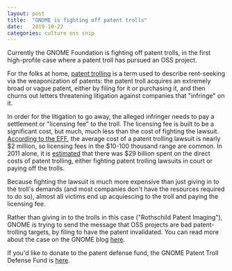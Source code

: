 ```yaml
---
layout: post
title:  "GNOME is fighting off patent trolls"
date:   2019-10-22
categories: culture oss snip
---
```


Currently the GNOME Foundation is fighting off patent trolls, in the first high-profile case where a patent troll has pursued an OSS project.

For the folks at home, [patent trolling](https://en.wikipedia.org/wiki/Patent_troll) is a term used to describe rent-seeking via the weaponization of patents: the patent troll acquires an extremely broad or vague patent, either by filing for it or purchasing it, and then churns out letters threatening litigation against companies that "infringe" on it.

In order for the litigation to go away, the alleged infringer needs to pay a settlement or "licensing fee" to the troll. The licensing fee is built to be a significant cost, but much, much less than the cost of fighting the lawsuit.
[According to the EFF](https://trollingeffects.org/index9203.html?q=faq#t58n264), the average cost of a patent trolling lawsuit is nearly $2 million, so licensing fees in the $10-100 thousand range are common.
In 2011 alone, it is [estimated](https://papers.ssrn.com/sol3/papers.cfm?abstract_id=2091210#) that there was $29 billion spent on the direct costs of patent trolling, either fighting patent trolling lawsuits in court or paying off the trolls.

Because fighting the lawsuit is much more expensive than just giving in to the troll's demands (and most companies don't have the resources required to do so), almost all victims end up acquiescing to the troll and paying the licensing fee.

Rather than giving in to the trolls in this case ("Rothschild Patent Imaging"), GNOME is trying to send the message that OSS projects are bad patent-trolling targets, by filing to have the patent invalidated.
You can read more about the case on the GNOME blog [here](https://www.gnome.org/news/2019/10/gnome-files-defense-against-patent-troll/).

If you'd like to donate to the patent defense fund, the GNOME Patent Troll Defense Fund is [here](https://secure.givelively.org/donate/gnome-foundation-inc/gnome-patent-troll-defense-fund).
